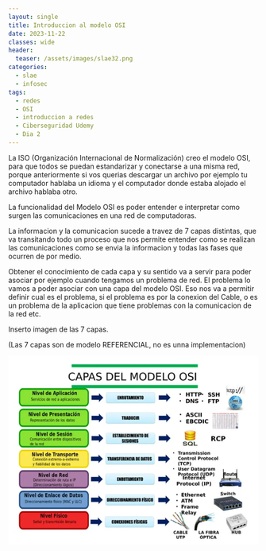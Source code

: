 ```yaml
---
layout: single
title: Introduccion al modelo OSI
date: 2023-11-22
classes: wide
header:
  teaser: /assets/images/slae32.png
categories:
  - slae
  - infosec
tags:
  - redes
  - OSI
  - introduccion a redes
  - Ciberseguridad Udemy
  - Dia 2
---
```


La ISO (Organización Internacional de Normalización) creo el modelo OSI, para que todos se puedan estandarizar y conectarse a una misma red, porque anteriormente si vos querias descargar un archivo por ejemplo tu computador hablaba un idioma y el computador donde estaba alojado el archivo hablaba otro.

 La funcionalidad del Modelo OSI es poder entender e interpretar como surgen las comunicaciones en una red de computadoras.

 La informacion y la comunicacion sucede a travez de 7 capas distintas, que va transitando todo un proceso que nos permite entender como se realizan las comunicaciones como se envia la informacion y todas las fases que ocurren de por medio.

Obtener el conocimiento de cada capa y su sentido va a servir para poder asociar por ejemplo cuando tengamos un problema de red.
El problema lo vamos a poder asociar con una capa del modelo OSI.
Eso nos va a permitir definir cual es el problema, si el problema es por la conexion del Cable, o es un problema de la aplicacion que tiene problemas con la comunicacion de la red etc.

Inserto imagen de las 7 capas.

(Las 7 capas son de modelo REFERENCIAL, no es unna implementacion)

![[Pasted image 20231120102153.png]](../assets/images/img-ciberseguridad-udemy/Pasted%20image%2020231120102153.png)